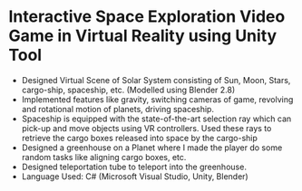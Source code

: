 # Interactive Space Exploration Video Game in Virtual Reality using Unity Tool
- Designed Virtual Scene of Solar System consisting of Sun, Moon, Stars, cargo-ship, spaceship, etc. (Modelled using Blender 2.8)
- Implemented features like gravity, switching cameras of game, revolving and rotational motion of planets, driving spaceship. 
- Spaceship is equipped with the state-of-the-art selection ray which can pick-up and move objects using VR controllers. Used these rays to retrieve the cargo boxes released into space by the cargo-ship
- Designed a greenhouse on a Planet where I made the player do some random tasks like aligning cargo boxes, etc.
- Designed teleportation tube to teleport into the greenhouse.
- Language Used: C# (Microsoft Visual Studio, Unity, Blender)
